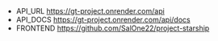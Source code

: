 ##

- API_URL https://gt-project.onrender.com/api
- API_DOCS https://gt-project.onrender.com/api/docs
- FRONTEND https://github.com/SalOne22/project-starship

